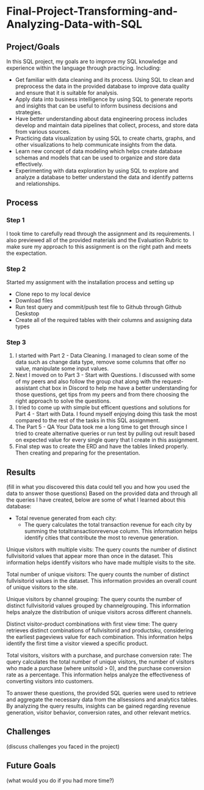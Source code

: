 # Final-Project-Transforming-and-Analyzing-Data-with-SQL

## Project/Goals
In this SQL project, my goals are to improve my SQL knowledge and  experience within the language through practicing. Including:
  - Get familiar with data cleaning and its process. Using SQL to clean and preprocess the data in the provided database to improve data quality and ensure that it       is suitable for analysis.
  - Apply data into business intelligence by using SQL to generate reports and insights that can be useful to inform business decisions and strategies.
  - Have better understanding about data engineering process includes develop and maintain data pipelines that collect, process, and store data from various sources.
  - Practicing data visualization by using SQL to create charts, graphs, and other visualizations to help communicate insights from the data.
  - Learn new concept of data modeling which helps create database schemas and models that can be used to organize and store data effectively.
  - Experimenting with data exploration by using SQL to explore and analyze a database to better understand the data and identify patterns and relationships.

## Process
### Step 1
I took time to carefully read through the assignment and its requirements. I also previewed all of the provided materials and the Evaluation Rubric to make sure my approach to this assignment is on the right path and meets the expectation.
### Step 2
Started my assignment with the installation process and setting up 
  - Clone repo to my local device
  - Download files
  - Run test query and commit/push test file to Github through Github Deskstop
  - Create all of the required tables with their columns and assigning data types
 ### Step 3
1. I started with Part 2 - Data Cleaning. I managed to clean some of the data such as change data type, remove some columns that offer no value, manipulate some input values.
2. Next I moved on to Part 3 - Start with Questions. I discussed with some of my peers and also follow the group chat along with the request-assistant chat box in Discord to help me have a better understanding for those questions, get tips from my peers and from there choosing the right approach to solve the questions.
3. I tried to come up with simple but efficent questions and solutions for Part 4 - Start with Data. I found myself enjoying doing this task the most compared to the rest of the tasks in this SQL assignment.
4. The Part 5 - QA Your Data took me a long time to get through since I tried to create alternative queries or run test by pulling out result based on expected value for every single query that I create in this assignment.
5. Final step was to create the ERD and have the tables linked properly. Then creating and preparing for the presentation.

## Results
(fill in what you discovered this data could tell you and how you used the data to answer those questions)
Based on the provided data and through all the queries I have created, below are some of what I learned about this database:
  - Total revenue generated from each city:
      + The query calculates the total transaction revenue for each city by summing the totaltransactionrevenue column. This information helps identify cities that contribute the most to revenue generation.

Unique visitors with multiple visits:
The query counts the number of distinct fullvisitorid values that appear more than once in the dataset. This information helps identify visitors who have made multiple visits to the site.

Total number of unique visitors:
The query counts the number of distinct fullvisitorid values in the dataset. This information provides an overall count of unique visitors to the site.

Unique visitors by channel grouping:
The query counts the number of distinct fullvisitorid values grouped by channelgrouping. This information helps analyze the distribution of unique visitors across different channels.

Distinct visitor-product combinations with first view time:
The query retrieves distinct combinations of fullvisitorid and productsku, considering the earliest pageviews value for each combination. This information helps identify the first time a visitor viewed a specific product.

Total visitors, visitors with a purchase, and purchase conversion rate:
The query calculates the total number of unique visitors, the number of visitors who made a purchase (where unitsold > 0), and the purchase conversion rate as a percentage. This information helps analyze the effectiveness of converting visitors into customers.

To answer these questions, the provided SQL queries were used to retrieve and aggregate the necessary data from the allsessions and analytics tables. By analyzing the query results, insights can be gained regarding revenue generation, visitor behavior, conversion rates, and other relevant metrics.

## Challenges 
(discuss challenges you faced in the project)

## Future Goals
(what would you do if you had more time?)

